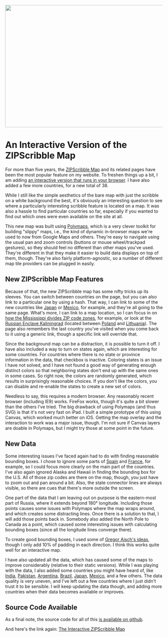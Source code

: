 <p align="center"><img class="alignnone size-full wp-image-1624" title="ZIPScribble Map, interactive version" src="https://media.eagereyes.org/wp-content/uploads/2012/01/zipscribble-us-interactive.png" alt="" width="600" height="390" /></p>

# An Interactive Version of the ZIPScribble Map

For more than five years, the <a href="/zipscribble-maps">ZIPScribble Map</a> and its related pages have been the most popular feature on my website. To freshen things up a bit, I am adding <a href="/zipscribble-maps/interactive-zipscribble-map">an interactive version that runs in your browser</a>. I have also added a few more countries, for a new total of 38.

While I still like the simple aesthetics of the bare map with just the scribble on a white background the best, it's obviously an interesting question to see where a particularly interesting scribble feature is located on a map. It was also a hassle to find particular countries so far, especially if you wanted to find out which ones were even available on the site at all.

This new map was built using <a href="http://polymaps.org/">Polymaps</a>, which is a very clever toolkit for building "slippy" maps, i.e., the kind of dynamic in-browser maps we're used to now from Google Maps and others. They're easy to navigate using the usual pan and zoom controls (buttons or mouse wheel/trackpad gestures), so they should feel no different than other maps you've used. They're different in that they make it easier to build data displays on top of them, though. They're also fairly platform-agnostic, so a number of different map tile providers can be plugged in easily.

## New ZIPScribble Map Features

Because of that, the new ZIPScribble map has some nifty tricks up its sleeves. You can switch between countries on the page, but you can also link to a particular one by using a hash. That way, I can link to some of the new countries like <a title="ZIPScribble Map Japan" href="/zipscribble-maps/interactive-zipscribble-map#JP">Japan</a> or <a title="ZIPScribble Map Mexico" href="/zipscribble-maps/interactive-zipscribble-map#MX">Mexico</a>, for example, and they're all going to the same page. What's more, I can link to a map location, so I can focus in on <a title="ZIPScribble Map United States" href="/zipscribble-maps/interactive-zipscribble-map#US/7.58/34.881/-90.041">how the Mississippi divides ZIP code zones</a>, for example, or look at the <a title="ZIPScribble Map Russia, Kaliningrad Oblast" href="/zipscribble-maps/interactive-zipscribble-map#RU/5.64/55.342/26.651">Russian Enclave Kaliningrad</a> (located between <a title="ZIPScribble Map Poland" href="/zipscribble-maps/interactive-zipscribble-map#PL">Poland</a> and <a title="ZIPScribble Map Lithuania" href="/zipscribble-maps/interactive-zipscribble-map#LT">Lithuania</a>). The page also remembers the last country you've visited when you come back to it using a generic link, though a specific link will override that.

Since the background map can be a distraction, it is possible to turn it off. I have also included a way to turn on states again, which are interesting for some countries. For countries where there is no state or province information in the data, that checkbox is inactive. Coloring states is an issue I have not solved, and I have not found a good way of generating enough distinct colors so that neighboring states don't end up with the same ones in some cases. So right now, the colors are randomly generated, which results in surprisingly reasonable choices. If you don't like the colors, you can disable and re-enable the states to create a new set of colors.

Needless to say, this requires a modern browser. Any reasonably recent browser (including IE9) works. FireFox works, though it's quite a bit slower than the others I've tried. The big drawback of using Polymaps (and thus SVG) is that it's not very fast on iPad. I built a simple prototype of this using Canvas, which worked much better on iOS. Getting the map overlay and the interaction to work was a major issue, though. I'm not sure if Canvas layers are doable in Polymaps, but I might try those at some point in the future.

## New Data

Some interesting issues I've faced again had to do with finding reasonable bounding boxes. I chose to ignore some parts of <a title="ZIPScribble Map Spain" href="/zipscribble-maps/interactive-zipscribble-map#ES">Spain</a> and <a title="ZIPScribble Map France" href="/zipscribble-maps/interactive-zipscribble-map#FR">France</a>, for example, so I could focus more clearly on the main part of the countries. I've also again ignored Alaska and Hawaii in finding the bounding box for the U.S. All of those zip codes are there on the map, though, you just have to zoom out and pan around a bit. Also, the state connector lines are always visible, so there are cues that there's more outside the screen.

One part of the data that I am leaving out on purpose is the eastern-most part of Russia, where it extends beyond 180° longitude. Including those points causes some issues with Polymaps where the map wraps around, and which creates some distracting lines. Once there is a solution to that, I will add those points back in. Somebody also added the North Pole to Canada as a point, which caused some interesting issues with calculating bounding boxes (since all the longitude lines converge there).

To create good bounding boxes, I used some of <a href="http://vis4.net/blog/posts/rendering_country_maps/">Gregor Aisch's ideas</a>, though I only add 10% of padding in each direction. I think this works quite well for an interactive map.

I have also updated all the data, which has caused some of the maps to improve considerably (relative to their static versions). While I was playing with the data, I also added some countries you might have heard of, like <a title="ZIPScribble Map India" href="/zipscribble-maps/interactive-zipscribble-map#IN">India</a>, <a title="ZIPScribble Map Pakistan" href="/zipscribble-maps/interactive-zipscribble-map#PK">Pakistan</a>, <a title="ZIPScribble Map AR" href="/zipscribble-maps/interactive-zipscribble-map#AR">Argentina</a>, <a title="ZIPScribble Map Brazil" href="/zipscribble-maps/interactive-zipscribble-map#BR">Brazil</a>, <a title="ZIPScribble Map Japan" href="/zipscribble-maps/interactive-zipscribble-map#JP">Japan</a>, <a title="ZIPScribble Map Mexico" href="/zipscribble-maps/interactive-zipscribble-map#MX">Mexico</a>, and a few others. The data quality is very uneven, and I've left out a few countries where I just didn't trust it to be sensible. I will keep updating the data though, and adding more countries when their data becomes available or improves.

## Source Code Available

As a final note, the source code for all of this <a href="https://github.com/eagereyes/zipscribble">is available on github</a>.

And here's the link again: <a href="/zipscribble-maps/interactive-zipscribble-map">The Interactive ZIPScribble Map</a>
